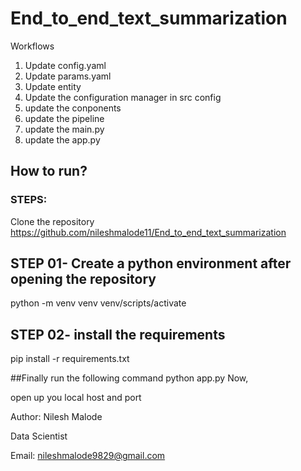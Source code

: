# End_to_end_text_summarization
Workflows
1. Update config.yaml
2. Update params.yaml
3. Update entity
4. Update the configuration manager in src config
5. update the conponents
6. update the pipeline
7. update the main.py
8. update the app.py

## How to run?

### STEPS:
Clone the repository
https://github.com/nileshmalode11/End_to_end_text_summarization

## STEP 01- Create a python environment after opening the repository
python -m venv venv
venv/scripts/activate

## STEP 02- install the requirements
pip install -r requirements.txt

##Finally run the following command
python app.py
Now,

open up you local host and port

Author: Nilesh Malode

Data Scientist

Email: nileshmalode9829@gmail.com
